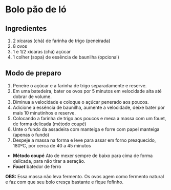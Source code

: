 # Bolo pão de ló

## Ingredientes
1. 2 xícaras (chá) de farinha de trigo (peneirada)
1. 8 ovos
1. 1 e 1/2 xícaras (chá) açúcar
1. 1 colher (sopa) de essência de baunilha (opcional)


## Modo de preparo
1. Peneire o açúcar e a farinha de trigo separadamente e reserve.
1. Em uma batedeira, bater os ovos por 5 minutos em velocidade alta até dobrar de volume.
1. Diminua a velocidade e coloque o açúcar penerado aos poucos.
1. Adicione a essência de baunilha, aumente a velocidade, deixe bater por mais 10 minutinhos e reserve.
1. Colocando a farinha de trigo aos poucos e mexa a massa com um fouet, de forma delicada (método coupé)
1. Unte o fundo da assadeira com manteiga e forre com papel manteiga (apenas o fundo)
1. Despeje a massa na forma e leve para assar em forno preaquecido, 180ºC, por cerca de 40 a 45 minutos
- **Método coupé** Ato de mexer sempre de baixo para cima de forma delicada, para não tirar a aeração.
- ***Fouet*** batedor de ferro


**OBS:** Essa massa não leva fermento. Os ovos agem como fermento natural e faz com que seu bolo cresça bastante e fique fofinho.
